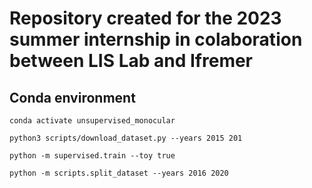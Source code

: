 # Repository created for the 2023 summer internship in colaboration between LIS Lab and Ifremer

## Conda environment 
```
conda activate unsupervised_monocular
```

```
python3 scripts/download_dataset.py --years 2015 201
```

```
python -m supervised.train --toy true
```

```
python -m scripts.split_dataset --years 2016 2020
```